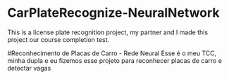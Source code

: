 # CarPlateRecognize-NeuralNetwork
This is a license plate recognition project, my partner and I made this project our course completion test.

#Reconhecimento de Placas de Carro - Rede Neural
Esse é o meu TCC, minha dupla e eu fizemos esse projeto para reconhecer placas de carro e detectar vagas
